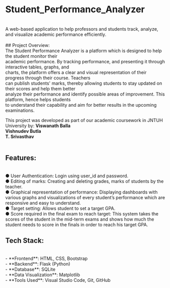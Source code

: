 # Student_Performance_Analyzer
<br>
A web-based application to help professors and students track, analyze, and visualize academic performance efficiently.
<br>
<br>
## Project Overview:
<br>
The Student Performance Analyzer is a platform which is designed to help the student monitor their
<br>
academic performance. By tracking performance, and presenting it through interactive tables, graphs, and
<br>
charts, the platform offers a clear and visual representation of their progress through their course. Teachers
<br>
can publish students' marks, thereby allowing students to stay updated on their scores and help them better
<br>
analyze their performance and identify possible areas of improvement. This platform, hence helps students
<br>
to understand their capability and aim for better results in the upcoming examinations.

This project was developed as part of our academic coursework in JNTUH University by:
**Viswanath Balla**
<br>
**Vishnudev Butla**
<br>
**T. Srivasthav**
<br>
<br>
## Features:
<br>
● User Authentication: Login using user_id and password.
<br>
● Editing of marks: Creating and deleting grades, marks of students by the teacher.
<br>
● Graphical representation of performance: Displaying dashboards with various graphs and visualizations of every student’s performance which are responsive and easy to understand.
<br>
● Target setting: Allows student to set a target GPA.
<br>
● Score required in the final exam to reach target: This system takes the scores of the student in the mid-term exams and shows how much the student needs to score in the finals in order to reach his target GPA.

## Tech Stack:
<br>
- **Frontend**: HTML, CSS, Bootstrap
<br>
- **Backend**: Flask (Python)
<br>
- **Database**: SQLite
<br>
- **Data Visualization**: Matplotlib
<br>
- **Tools Used**: Visual Studio Code, Git, GitHub

